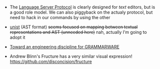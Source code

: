 * The [Language Server Protocol](https://github.com/microsoft/language-server-protocol) is clearly designed for *text* editors, but is a good role model. We can also piggyback on the actualy protocol, but need to hack in our commands by using the other

* [unist](https://github.com/syntax-tree/unist) (AST format)
~~seems focused on mapping between textual representations and AST (unneeded here)~~
nah, actually I'm going to adopt it

* [Toward an engineering discipline for GRAMMARWARE](https://www.cs.vu.nl/grammarware/agenda/paper.pdf)

* Andrew Blinn's Fructure has a very similar visual expression!
https://github.com/disconcision/fructure
